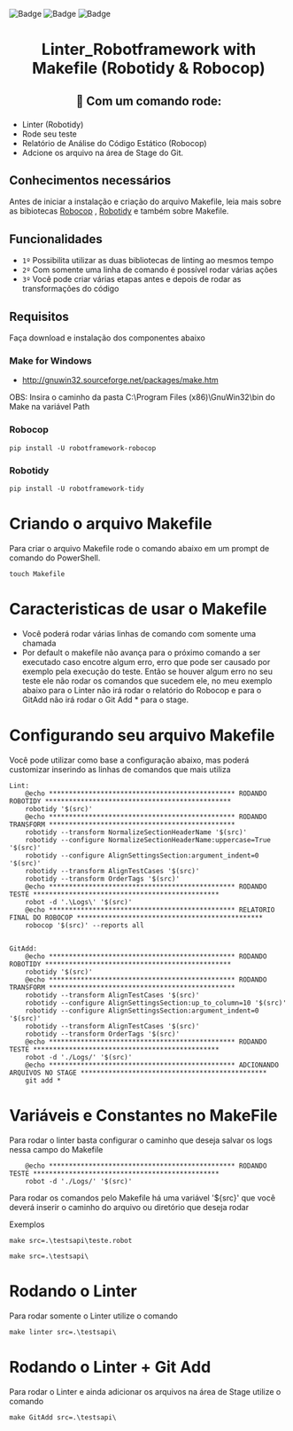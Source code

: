 ![Badge](https://img.shields.io/github/issues/tgskyline/Linter-Robotframework)  ![Badge](https://img.shields.io/github/forks/tgskyline/Linter-Robotframework)  ![Badge](https://img.shields.io/github/stars/tgskyline/Linter-Robotframework)
<h1 align="center"> Linter_Robotframework with 
</d>
Makefile (Robotidy & Robocop)</h1>

<h2> <p align="center">🚀 Com um comando rode:</p> </h1>

- Linter (Robotidy) 
- Rode seu teste 
- Relatório de Análise do Código Estático (Robocop) 
- Adcione os arquivo na área de Stage do Git.

## Conhecimentos necessários

Antes de iniciar a instalação e criação do arquivo Makefile, leia mais sobre as bibiotecas [Robocop](https://github.com/MarketSquare/robotframework-robocop) , [Robotidy](https://github.com/MarketSquare/robotframework-tidy) e também sobre Makefile.

## Funcionalidades

- `1º` Possibilita utilizar as duas bibliotecas de linting ao mesmos tempo
- `2º` Com somente uma linha de comando é possível rodar várias ações 
- `3º` Você pode criar várias etapas antes e depois de rodar as transformações do código

## Requisitos

Faça download e instalação dos componentes abaixo

### Make for Windows

- http://gnuwin32.sourceforge.net/packages/make.htm

OBS: Insira o caminho da pasta C:\Program Files (x86)\GnuWin32\bin do Make na variável Path

### Robocop

    pip install -U robotframework-robocop

### Robotidy

    pip install -U robotframework-tidy

# Criando o arquivo Makefile

 Para criar o arquivo Makefile rode o comando abaixo em um prompt de comando do PowerShell.

    touch Makefile

# Caracteristicas de usar o Makefile

-   Você poderá rodar várias linhas de comando com somente uma chamada
-   Por default o makefile não avança para o próximo comando a ser executado caso encotre algum erro, erro que pode ser causado por exemplo pela execução do teste. Então se houver algum erro no seu teste ele não rodar os comandos que sucedem ele, no meu exemplo abaixo para o Linter não irá rodar o relatório do Robocop e para o GitAdd não irá rodar o Git Add * para o stage.

# Configurando seu arquivo Makefile

Você pode utilizar como base a configuração abaixo, mas poderá customizar inserindo as linhas de comandos que mais utiliza

    Lint: 
	    @echo *********************************************** RODANDO ROBOTIDY ***********************************************
	    robotidy '$(src)'
	    @echo *********************************************** RODANDO TRANSFORM ***********************************************
	    robotidy --transform NormalizeSectionHeaderName '$(src)'
	    robotidy --configure NormalizeSectionHeaderName:uppercase=True '$(src)'
	    robotidy --configure AlignSettingsSection:argument_indent=0 '$(src)'
	    robotidy --transform AlignTestCases '$(src)'
	    robotidy --transform OrderTags '$(src)'
	    @echo *********************************************** RODANDO TESTE ***********************************************
	    robot -d '.\Logs\' '$(src)'	
	    @echo *********************************************** RELATORIO FINAL DO ROBOCOP ***********************************************
	    robocop '$(src)' --reports all


    GitAdd:
	    @echo *********************************************** RODANDO ROBOTIDY ***********************************************
	    robotidy '$(src)'
	    @echo *********************************************** RODANDO TRANSFORM ***********************************************
	    robotidy --transform AlignTestCases '$(src)'
	    robotidy --configure AlignSettingsSection:up_to_column=10 '$(src)'
	    robotidy --configure AlignSettingsSection:argument_indent=0 '$(src)'
	    robotidy --transform AlignTestCases '$(src)'
	    robotidy --transform OrderTags '$(src)'
	    @echo *********************************************** RODANDO TESTE ***********************************************
	    robot -d './Logs/' '$(src)'	
	    @echo *********************************************** ADCIONANDO ARQUIVOS NO STAGE ***********************************************
	    git add *

# Variáveis e Constantes no MakeFile

Para rodar o linter basta configurar o caminho que deseja salvar os logs nessa campo do Makefile

	    @echo *********************************************** RODANDO TESTE ***********************************************
	    robot -d './Logs/' '$(src)'	
	    
Para rodar os comandos pelo Makefile há uma variável '${src}' que você deverá inserir o caminho do arquivo ou diretório que deseja rodar

Exemplos

    make src=.\testsapi\teste.robot
</d>

    make src=.\testsapi\

# Rodando o Linter

Para rodar somente o Linter utilize o comando 

    make linter src=.\testsapi\

# Rodando o Linter + Git Add

Para rodar o Linter e ainda adicionar os arquivos na área de Stage utilize o comando

    make GitAdd src=.\testsapi\



